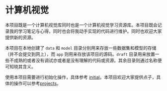 # 计算机视觉

本项目既是一个计算机视觉库同时也是一个计算机视觉学习资源库。本项目既会记录我的学习笔记与心得，同时也会将我动手实现的代码进行维护。同时也欢迎大家提供新的资源。

本项目在本地创建了 `data` 和 `model` 目录分别用来存放一些数据集和模型的存储（并不会提交到网上），而 `app` 则用来存放该项目的源码。`draft` 目录用来放置一些不成熟的或者没有调试亦或者是没有理解的代码或资源。其余目录则通过名称便可知晓其含义。

使用本项目需要进行初始化操作，具体参考 [initial](initial.md)。本项目欢迎大家提供点子，具体的操作可以参考[projects](https://xinetzone.github.io/projects/)。
